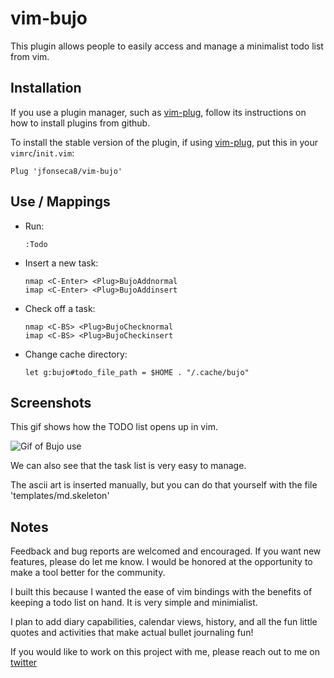 # vim-bujo

This plugin allows people to easily access and manage a minimalist todo list from vim.


## Installation

If you use a plugin manager, such as [vim-plug], follow its instructions on how to install plugins from github.

To install the stable version of the plugin, if using [vim-plug], put this in your `vimrc`/`init.vim`:

```
Plug 'jfonseca8/vim-bujo'
```



## Use / Mappings

* Run:
  ```
  :Todo
  ```
* Insert a new task:
  ```
  nmap <C-Enter> <Plug>BujoAddnormal
  imap <C-Enter> <Plug>BujoAddinsert
  ```
* Check off a task:
  ```
  nmap <C-BS> <Plug>BujoChecknormal
  imap <C-BS> <Plug>BujoCheckinsert
  ```
* Change cache directory:
  ```
  let g:bujo#todo_file_path = $HOME . "/.cache/bujo"
  ```



## Screenshots

This gif shows how the TODO list opens up in vim.

![Gif of Bujo use](https://raw.githubusercontent.com/jfonseca8/vim-bujo/master/screenshots/bujo.gif)

We can also see that the task list is very easy to manage.

The ascii art is inserted manually, but you can do that yourself with the file 'templates/md.skeleton'


## Notes

Feedback and bug reports are welcomed and encouraged.
If you want new features, please do let me know. I
would be honored at the opportunity to make a tool
better for the community.

I built this because I wanted the ease of vim bindings
with the benefits of keeping a todo list on hand. It is
very simple and minimialist. 

I plan to add diary capabilities, calendar views, history,
and all the fun little quotes and activities that make actual
bullet journaling fun!

If you would like to work on this project with me, please
reach out to me on [twitter]


[twitter]: https://twitter.com/FonsecaJersey
[vim-plug]: https://github.com/junegunn/vim-plug
